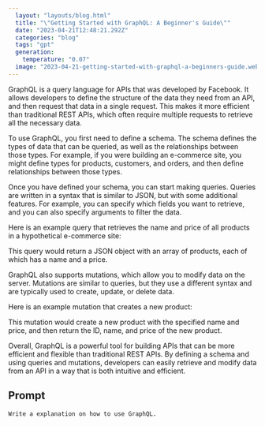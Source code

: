 ```yaml
---
  layout: "layouts/blog.html"
  title: "\"Getting Started with GraphQL: A Beginner's Guide\""
  date: "2023-04-21T12:48:21.292Z"
  categories: "blog"
  tags: "gpt"
  generation: 
    temperature: "0.07"
  image: "2023-04-21-getting-started-with-graphql-a-beginners-guide.webp"
---
```

GraphQL is a query language for APIs that was developed by Facebook. It allows developers to define the structure of the data they need from an API, and then request that data in a single request. This makes it more efficient than traditional REST APIs, which often require multiple requests to retrieve all the necessary data.

To use GraphQL, you first need to define a schema. The schema defines the types of data that can be queried, as well as the relationships between those types. For example, if you were building an e-commerce site, you might define types for products, customers, and orders, and then define relationships between those types.

Once you have defined your schema, you can start making queries. Queries are written in a syntax that is similar to JSON, but with some additional features. For example, you can specify which fields you want to retrieve, and you can also specify arguments to filter the data.

Here is an example query that retrieves the name and price of all products in a hypothetical e-commerce site:



This query would return a JSON object with an array of products, each of which has a name and a price.

GraphQL also supports mutations, which allow you to modify data on the server. Mutations are similar to queries, but they use a different syntax and are typically used to create, update, or delete data.

Here is an example mutation that creates a new product:



This mutation would create a new product with the specified name and price, and then return the ID, name, and price of the new product.

Overall, GraphQL is a powerful tool for building APIs that can be more efficient and flexible than traditional REST APIs. By defining a schema and using queries and mutations, developers can easily retrieve and modify data from an API in a way that is both intuitive and efficient.


## Prompt
```markdown
Write a explanation on how to use GraphQL.
```
